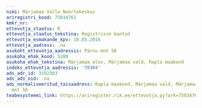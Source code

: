 ```yaml
---
nimi: Märjamaa Valla Noortekeskus
ariregistri_kood: 75034761
kmkr_nr: ''
ettevotja_staatus: R
ettevotja_staatus_tekstina: Registrisse kantud
ettevotja_esmakande_kpv: 18.05.2016
ettevotja_aadress: .na
asukoht_ettevotja_aadressis: Pärnu mnt 58
asukoha_ehak_kood: 5280
asukoha_ehak_tekstina: Märjamaa alev, Märjamaa vald, Rapla maakond
indeks_ettevotja_aadressis: '78304'
ads_adr_id: 3192303
ads_ads_oid: .na
ads_normaliseeritud_taisaadress: Rapla maakond, Märjamaa vald, Märjamaa alev, Pärnu
  mnt 58
teabesysteemi_link: https://ariregister.rik.ee/ettevotja.py?ark=75034761&ref=rekvisiidid
---
```


